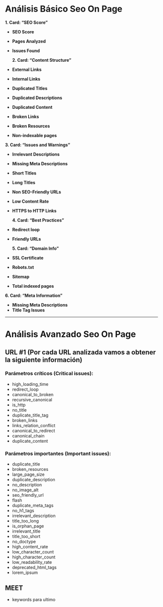 # Análisis Básico Seo On Page

**1. Card: “SEO Score”**

- **SEO Score**
- **Pages Analyzed**
- **Issues Found**

  **2. Card: “Content Structure”**

- **External Links**
- **Internal Links**
- **Duplicated Titles**
- **Duplicated Descriptions**
- **Duplicated Content**
- **Broken Links**
- **Broken Resources**
- **Non-indexable pages**

**3. Card: “Issues and Warnings”**

- **Irrelevant Descriptions**
- **Missing Meta Descriptions**
- **Short Titles**
- **Long Titles**
- **Non SEO-Friendly URLs**
- **Low Content Rate**
- **HTTPS to HTTP Links**

  **4. Card: “Best Practices”**

- **Redirect loop**
- **Friendly URLs**

  **5. Card: “Domain Info”**

- **SSL Certificate**
- **Robots.txt**
- **Sitemap**
- **Total indexed pages**

**6. Card: “Meta Information”**

- **Missing Meta Descriptions**
- **Title Tag Issues**

---

# Análisis Avanzado Seo On Page

## URL #1 (Por cada URL analizada vamos a obtener la siguiente información)

### Parámetros críticos (Critical issues):

- high_loading_time
- redirect_loop
- canonical_to_broken
- recursive_canonical
- is_http
- no_title
- duplicate_title_tag
- broken_links
- links_relation_conflict
- canonical_to_redirect
- canonical_chain
- duplicate_content

### Parámetros importantes (Important issues):

- duplicate_title
- broken_resources
- large_page_size
- duplicate_description
- no_description
- no_image_alt
- seo_friendly_url
- flash
- duplicate_meta_tags
- no_h1_tags
- irrelevant_description
- title_too_long
- is_orphan_page
- irrelevant_title
- title_too_short
- no_doctype
- high_content_rate
- low_character_count
- high_character_count
- low_readability_rate
- deprecated_html_tags
- lorem_ipsum

## MEET

- keywords para ultimo
